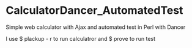 # CalculatorDancer_AutomatedTest
Simple web calculator with Ajax and automated test in Perl with Dancer

I use $ plackup - r <filename> to run calculatror
and $ prove <filename> to run test
